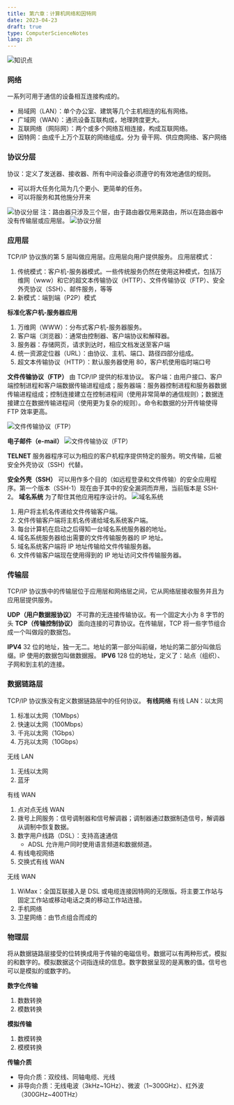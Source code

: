 ```yaml
---
title: 第六章：计算机网络和因特网
date: 2023-04-23
draft: true
type: ComputerScienceNotes
lang: zh
---
```


![知识点](/public/images/computer-science-notes/6.2.png)

### 网络

一系列可用于通信的设备相互连接构成的。

- 局域网（LAN）：单个办公室、建筑等几个主机相连的私有网络。
- 广域网（WAN）：通讯设备互联构成，地理跨度更大。
- 互联网络（网际网）：两个或多个网络互相连接，构成互联网络。
- 因特网：由成千上万个互联的网络组成。分为 骨干网、供应商网络、客户网络

### 协议分层

协议：定义了发送器、接收器、所有中间设备必须遵守的有效地通信的规则。

- 可以将大任务化简为几个更小、更简单的任务。
- 可以将服务和其他施分开来

![协议分层](/public/images/computer-science-notes/6.1.png)
注：路由器只涉及三个层，由于路由器仅用来路由，所以在路由器中没有传输层或应用层。
![协议分层](/public/images/computer-science-notes/6.2.png)

### 应用层

TCP/IP 协议族的第 5 层叫做应用层。应用层向用户提供服务。
应用层模式：

1. 传统模式：客户机-服务器模式。一些传统服务仍然在使用这种模式，包括万维网（www）和它的超文本传输协议（HTTP）、文件传输协议（FTP）、安全外壳协议（SSH）、邮件服务，等等
2. 新模式：端到端（P2P）模式

**标准化客户机-服务器应用**

1. 万维网（WWW）：分布式客户机-服务器服务。
2. 客户端（浏览器）：通常由控制器、客户端协议和解释器。
3. 服务器：存储网页，请求到达时，相应文档发送至客户端
4. 统一资源定位器（URL）：由协议、主机、端口、路径四部分组成。
5. 超文本传输协议（HTTP）：默认服务器使用 80，客户机使用临时端口号

**文件传输协议（FTP）**
由 TCP/IP 提供的标准协议。
客户端：由用户接口、客户端控制进程和客户端数据传输进程组成；服务器端：服务器控制进程和服务器数据传输进程组成；控制连接建立在控制进程间（使用非常简单的通信规则）；数据连接建立在数据传输进程间（使用更为复杂的规则）。命令和数据的分开传输使得 FTP 效率更高。

![文件传输协议（FTP）](/public/images/computer-science-notes/6.4.png)

**电子邮件（e-mail）**
![文件传输协议（FTP）](/public/images/computer-science-notes/6.5.png)

**TELNET**
服务器程序可以为相应的客户机程序提供特定的服务。明文传输，后被安全外壳协议（SSH）代替。

**安全外壳（SSH）**
可以用作多个目的（如远程登录和文件传输）的安全应用程序。第一个版本（SSH-1）现在由于其中的安全漏洞而弃用，当前版本是 SSH-2。
**域名系统**
为了帮住其他应用程序设计的。
![域名系统](/public/images/computer-science-notes/6.6.png)

1. 用户将主机名传递给文件传输客户端。
2. 文件传输客户端将主机名传递给域名系统客户端。
3. 每台计算机在启动之后得知一台域名系统服务器的地址。
4. 域名系统服务器给出需要的文件传输服务器的 IP 地址。
5. 域名系统客户端将 IP 地址传输给文件传输服务器。
6. 文件传输客户端现在使用得到的 IP 地址访问文件传输服务器。

### 传输层

TCP/IP 协议族中的传输层位于应用层和网络层之间，它从网络层接收服务并且为应用层提供服务。

**UDP（用户数据报协议）**
不可靠的无连接传输协议。有一个固定大小为 8 字节的头
**TCP（传输控制协议）**
面向连接的可靠协议。在传输层，TCP 将一些字节组合成一个叫做段的数据包。

**IPV4**
32 位的地址，独一无二。地址的第一部分叫前缀，地址的第二部分叫做后缀。IP 使用的数据包叫做数据报。
**IPV6**
128 位的地址，定义了：站点（组织）、子网和到主机的连接。

### 数据链路层

TCP/IP 协议族没有定义数据链路层中的任何协议。
**有线网络**
有线 LAN：以太网

1. 标准以太网（10Mbps）
2. 快速以太网（100Mbps）
3. 千兆以太网（1Gbps）
4. 万兆以太网（10Gbps）

无线 LAN

1. 无线以太网
2. 蓝牙

有线 WAN

1. 点对点无线 WAN
2. 拨号上网服务：信号调制器和信号解调器；调制器通过数据制造信号，解调器从调制中恢复数据。
3. 数字用户线路（DSL）：支持高速通信
   - ADSL 允许用户同时使用语言频道和数据频道。
4. 有线电视网络
5. 交换式有线 WAN

无线 WAN

1. WiMax：全国互联接入是 DSL 或电缆连接因特网的无限版。将主要工作站与固定工作站或移动电话之类的移动工作站连接。
2. 手机网络
3. 卫星网络：由节点组合而成的

### 物理层

将从数据链路层接受的位转换成用于传输的电磁信号。数据可以有两种形式，模拟的和数字的。模拟数据这个词指连续的信息。数字数据呈现的是离散的值。信号也可以是模拟的或数字的。

**数字化传输**

1. 数数转换
2. 模数转换

**模拟传输**

1. 数模转换
2. 模模转换

**传输介质**

- 导向介质：双绞线、同轴电缆、光线
- 非导向介质：无线电波（3kHz~1GHz）、微波（1~300GHz）、红外波（300GHz~400THz）
